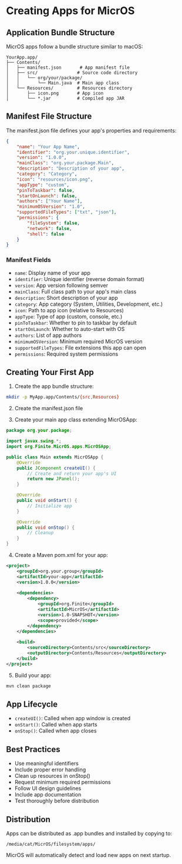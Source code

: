 # Creating Apps for MicrOS

## Application Bundle Structure
MicrOS apps follow a bundle structure similar to macOS:

```
YourApp.app/
├── Contents/
│   ├── manifest.json       # App manifest file
│   ├── src/               # Source code directory
│   │   └── org/your/package/
│   │       └── Main.java  # Main app class
│   └── Resources/         # Resources directory
│       ├── icon.png       # App icon
│       └── *.jar          # Compiled app JAR
```

## Manifest File Structure
The manifest.json file defines your app's properties and requirements:

```json
{
    "name": "Your App Name",
    "identifier": "org.your.unique.identifier",
    "version": "1.0.0",
    "mainClass": "org.your.package.Main",
    "description": "Description of your app",
    "category": "Category",
    "icon": "resources/icon.png",
    "appType": "custom",
    "pinToTaskbar": false,
    "startOnLaunch": false,
    "authors": ["Your Name"],
    "minimumOSVersion": "1.0",
    "supportedFileTypes": ["txt", "json"],
    "permissions": {
        "fileSystem": false,
        "network": false,
        "shell": false
    }
}
```

### Manifest Fields
- `name`: Display name of your app
- `identifier`: Unique identifier (reverse domain format)
- `version`: App version following semver
- `mainClass`: Full class path to your app's main class
- `description`: Short description of your app
- `category`: App category (System, Utilities, Development, etc.)
- `icon`: Path to app icon (relative to Resources)
- `appType`: Type of app (custom, console, etc.)
- `pinToTaskbar`: Whether to pin to taskbar by default
- `startOnLaunch`: Whether to auto-start with OS
- `authors`: List of app authors
- `minimumOSVersion`: Minimum required MicrOS version
- `supportedFileTypes`: File extensions this app can open
- `permissions`: Required system permissions

## Creating Your First App

1. Create the app bundle structure:
```bash
mkdir -p MyApp.app/Contents/{src,Resources}
```

2. Create the manifest.json file

3. Create your main app class extending MicrOSApp:
```java
package org.your.package;

import javax.swing.*;
import org.Finite.MicrOS.apps.MicrOSApp;

public class Main extends MicrOSApp {
    @Override
    public JComponent createUI() {
        // Create and return your app's UI
        return new JPanel();
    }

    @Override 
    public void onStart() {
        // Initialize app
    }

    @Override
    public void onStop() {
        // Cleanup
    }
}
```

4. Create a Maven pom.xml for your app:
```xml
<project>
    <groupId>org.your.group</groupId>
    <artifactId>your-app</artifactId>
    <version>1.0.0</version>
    
    <dependencies>
        <dependency>
            <groupId>org.Finite</groupId>
            <artifactId>MicrOS</artifactId>
            <version>1.0-SNAPSHOT</version>
            <scope>provided</scope>
        </dependency>
    </dependencies>
    
    <build>
        <sourceDirectory>Contents/src</sourceDirectory>
        <outputDirectory>Contents/Resources</outputDirectory>
    </build>
</project>
```

5. Build your app:
```bash
mvn clean package
```

## App Lifecycle
- `createUI()`: Called when app window is created
- `onStart()`: Called when app starts
- `onStop()`: Called when app closes

## Best Practices
- Use meaningful identifiers
- Include proper error handling
- Clean up resources in onStop()
- Request minimum required permissions
- Follow UI design guidelines
- Include app documentation
- Test thoroughly before distribution

## Distribution
Apps can be distributed as .app bundles and installed by copying to:
```
/media/cat/MicrOS/filesystem/apps/
```

MicrOS will automatically detect and load new apps on next startup.

